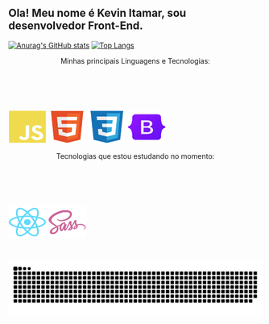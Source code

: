 ## Ola! Meu nome é Kevin Itamar, sou desenvolvedor Front-End. 

[![Anurag's GitHub stats](https://github-readme-stats.vercel.app/api?username=Kevin-itam&theme=great-gatsby)](https://github.com/anuraghazra/github-readme-stats)
[![Top Langs](https://github-readme-stats.vercel.app/api/top-langs/?username=Kevin-Itam&theme=great-gatsby&layout=compact)](https://github.com/anuraghazra/github-readme-stats)
<header>Minhas principais Linguagens e Tecnologias:</header><br><br>
<div style="display: inline_block">
  <img align="center" height="65" width="75" src="https://raw.githubusercontent.com/devicons/devicon/master/icons/javascript/javascript-plain.svg">
  <img align="center" height="65" width="75" src="https://raw.githubusercontent.com/devicons/devicon/master/icons/html5/html5-original.svg">
  <img align="center" height="65" width="75" src="https://raw.githubusercontent.com/devicons/devicon/master/icons/css3/css3-original.svg">
  <img align="center" height="65" width="75" src="https://raw.githubusercontent.com/devicons/devicon/master/icons/bootstrap/bootstrap-original.svg">
</div><br>
<header>Tecnologias que estou estudando no momento:</header><br><br>
<div style="display: inline_block">
  <img align="center" height="65" width="75" src="https://raw.githubusercontent.com/devicons/devicon/master/icons/react/react-original.svg">
   <img align="center" height="65" width="75" src="https://raw.githubusercontent.com/devicons/devicon/master/icons/sass/sass-original.svg">
</div>

<br>

##

![Snake animation](https://github.com/Kevin-Itam/Kevin-Itam/blob/output/github-contribution-grid-snake.svg)
